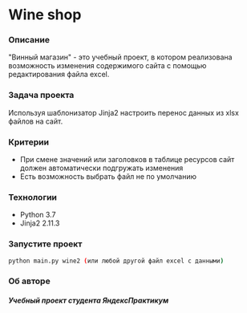 # Wine shop
### Описание
"Винный магазин" - это учебный проект, в котором реализована возможность изменения содержимого сайта с помощью редактирования файла excel.
### Задача проекта
Используя шаблонизатор Jinja2 настроить перенос данных из xlsx файлов на сайт.
### Критерии
 - При смене значений или заголовков в таблице ресурсов сайт должен автоматически подгружать изменения
 - Есть возможность выбрать файл не по умолчанию
### Технологии
- Python 3.7
- Jinja2 2.11.3
### Запустите проект
```bash
python main.py wine2 (или любой другой файл excel с данными)
```
### Об авторе
##### Учебный проект студента ЯндексПрактикум
